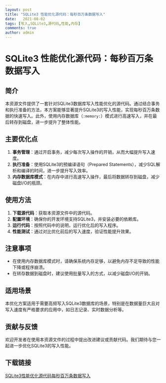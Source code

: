 ```yaml
---
layout: post
title: "SQLite3 性能优化源代码：每秒百万条数据写入"
date:   2021-08-02
tags: [写入,SQLite3,源代码,性能,内存]
comments: true
author: admin
---
```

# SQLite3 性能优化源代码：每秒百万条数据写入

## 简介

本资源文件提供了一套针对SQLite3数据库写入性能优化的源代码。通过结合事务和执行准备的方法，本方案能够显著提升SQLite3的写入性能，实现每秒百万条数据的快速写入。此外，使用内存数据库（`:memory:`）模式进行高速写入，并在最后转存到磁盘，进一步提升了整体性能。

## 主要优化点

1. **事务管理**：通过开启事务，减少每次写入操作的开销，从而大幅提升写入速度。
2. **执行准备**：使用SQLite3的预编译语句（Prepared Statements），减少SQL解析和编译的时间，进一步提升写入效率。
3. **内存数据库模式**：在内存中进行高速写入操作，最后将数据转存到磁盘，减少磁盘I/O的瓶颈。

## 使用方法

1. **下载源代码**：获取本资源文件中的源代码。
2. **配置环境**：确保你的开发环境支持SQLite3，并安装必要的依赖库。
3. **运行代码**：按照代码中的说明，运行优化后的写入程序。
4. **性能测试**：通过对比优化前后的写入速度，验证性能提升效果。

## 注意事项

- 在使用内存数据库模式时，请确保系统内存足够，以避免内存不足导致的性能下降或程序崩溃。
- 在转存数据到磁盘时，建议使用批量写入的方式，以减少磁盘I/O的开销。

## 适用场景

本优化方案适用于需要高频写入SQLite3数据库的场景，特别是在数据量巨大且对写入速度有严格要求的应用中，如日志记录、实时数据分析等。

## 贡献与反馈

欢迎开发者在使用本资源文件的过程中提出改进建议或贡献代码。我们期待与您一起进一步优化SQLite3的写入性能。

## 下载链接

[SQLite3性能优化源代码每秒百万条数据写入](https://pan.quark.cn/s/2bbf8f3e084d)